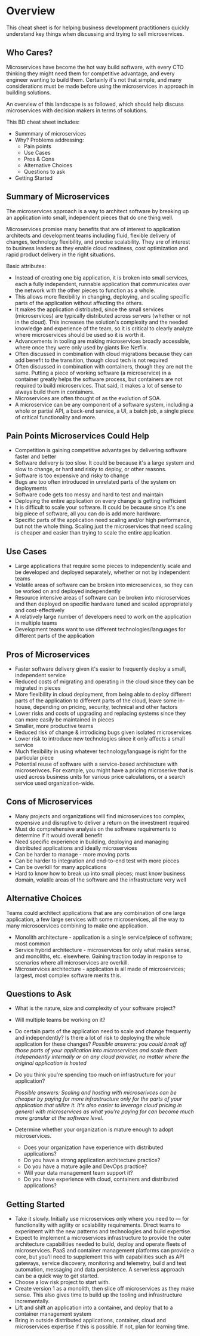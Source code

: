 # Overview

This cheat sheet is for helping business development practitioners quickly understand key things when discussing and trying to sell microservices.

## Who Cares?

Microservices have become the hot way build software, with every CTO thinking they might need them for competitive advantage, and every engineer wanting to build them. Certainly it's not that simple, and many considerations must be made before using the microservices in approach in building solutions.

An overview of this landscape is as followed, which should help discuss microservices with decision makers in terms of solutions.

This BD cheat sheet includes:

* Summmary of microservices
* Why? Problems addressing:
  * Pain points
  * Use Cases
  * Pros & Cons
  * Alternative Choices
  * Questions to ask
* Getting Started

## Summary of Microservices

The microservices approach is a way to architect software by breaking up an application into small, independent pieces that do one thing well.

Microservices promise many benefits that are of interest to application architects and development teams including fluid, flexible delivery of changes, technology flexibility, and precise scalability. They are of interest to business leaders as they enable cloud readiness, cost optimization and rapid product delivery in the right situations.

Basic attributes:

* Instead of creating one big application, it is broken into small services, each a fully independent, runnable application that communicates over the network with the other pieces to function as a whole.
* This allows more flexibility in changing, deploying, and scaling specific parts of the application without affecting the others.
* It makes the application distributed, since the small services (microservices) are typically distributed across servers (whether or not in the cloud). This increases the solution's complexity and the needed knowledge and experience of the team, so it is critical to clearly analyze where microservices should be used so it is worth it.
* Advancements in tooling are making microservices broadly accessible, where once they were only used by giants like Netflix.
* Often discussed in combination with cloud migrations because they can add benefit to the transition, though cloud tech is not required
* Often discussed in combination with containers, though they are not the same. Putting a piece of working software (a microservice) in a container greatly helps the software process, but containers are not required to build microservices. That said, it makes a lot of sense to always build them in containers.
* Microservices are often thought of as the evolution of SOA.
* A microservice can be any component of a software system, including a whole or partial API, a back-end service, a UI, a batch job, a single piece of critical functionality and more.

## Pain Points Microservices Could Help

* Competition is gaining competitive advantages by delivering software faster and better
* Software delivery is too slow. It could be because it's a large system and slow to change, or hard and risky to deploy, or other reasons.
* Software is too expensive and risky to change
* Bugs are too often introduced in unrelated parts of the system on deployments
* Software code gets too messy and hard to test and maintain
* Deploying the entire application on every change is getting inefficient
* It is difficult to scale your software. It could be because since it's one big piece of software, all you can do is add more hardware.
* Specific parts of the application need scaling and/or high performance, but not the whole thing. Scaling just the microservices that need scaling is cheaper and easier than trying to scale the entire application.

## Use Cases

* Large applications that require some pieces to independently scale and be developed and deployed separately, whether or not by independent teams
* Volatile areas of software can be broken into microservices, so they can be worked on and deployed independently
* Resource intensive areas of software can be broken into microservices and then deployed on specific hardware tuned and scaled appropriately and cost-effectively
* A relatively large number of developers need to work on the application in multiple teams
* Development teams want to use different technologies/languages for different parts of the application

## Pros of Microservices

* Faster software delivery given it's easier to frequently deploy a small, independent service
* Reduced costs of migrating and operating in the cloud since they can be migrated in pieces
* More flexibility in cloud deployment, from being able to deploy different parts of the application to different parts of the cloud, leave some in-house, depending on pricing, security, technical and other factors
* Lower risks and costs of upgrading and replacing systems since they can more easily be maintained in pieces
* Smaller, more productive teams
* Reduced risk of change & introdicing bugs given isolated microservices
* Lower risk to introduce new technologies since it only affects a small service
* Much flexibility in using whatever technology/language is right for the particular piece
* Potential reuse of software with a service-based architecture with microserivces. For example, you might have a pricing microserive that is used across business units for various price calculations, or a search service used organization-wide.

## Cons of Microservices

* Many projects and organizations will find microservices too complex, expensive and disruptive to deliver a return on the investment required
* Must do comprehensive analysis on the software requirements to determine if it would overall benefit
* Need specific experience in building, deploying and managing distributed applications and ideally microservices
* Can be harder to manage - more moving parts
* Can be harder to integration and end-to-end test with more pieces
* Can be overkill for many applications
* Hard to know how to break up into small pieces; must know business domain, volatile areas of the software and the infrastructure very well

## Alternative Choices

Teams could architect applications that are any combination of one large application, a few large services with some microservices, all the way to many microsoervices combining to make one application.

* Monolith architecture - application is a single service/piece of software; most common
* Service hybrid architecture - microservices for only what makes sense, and monoliths, etc. elsewhere. Gaining traction today in response to scenarios where all microservices are overkill.
* Microservices architecture - application is all made of microservices; largest, most complex software merits this.

## Questions to Ask

* What is the nature, size and complexity of your software project?
* Will multiple teams be working on it?
* Do certain parts of the application need to scale and change frequently and independently? Is there a lot of risk to deploying the whole application for these changes? *Possible answers: you could break off those parts of your application into microservices and scale them independently internally or on any cloud provider, no matter where the original application is hosted*
* Do you think you're spending too much on infrastructure for your application? 

  *Possible answers: Scaling and hosting with microserivces can be cheaper by paying for more infrastructure only for the parts of your application that utilize it. It's also easier to leverage cloud pricing in general with microservices as what you're paying for can become much more granular at the software level.*
* Determine whether your organization is mature enough to adopt microservices.
  * Does your organization have experience with distributed applications?
  * Do you have a strong application architecture practice?
  * Do you have a mature agile and DevOps practice?
  * Will your data management team support it?
  * Do you have experience with cloud, containers and distributed applications?

## Getting Started

* Take it slowly. Initially use microservices only where you need to — for functionality with agility or scalability requirements. Direct teams to experiment with the new patterns and technologies and build expertise.
* Expect to implement a microservices infrastructure to provide the outer architecture capabilities needed to build, deploy and operate fleets of microservices. PaaS and container management platforms can provide a core, but you’ll need to supplement this with capabilities such as API gateways, service discovery, monitoring and telemetry, build and test automation, messaging and data persistence. A serverless approach can be a quick way to get started.
* Choose a low risk project to start with.
* Create version 1 as a monolith, then slice off microservices as they make sense. This also gives time to build up the tooling and infrastructure incrementally.
* Lift and shift an application into a container, and deploy that to a container management system
* Bring in outside distributed applications, container, cloud and microservices expertise if this is possible. If not, plan for learning time.
